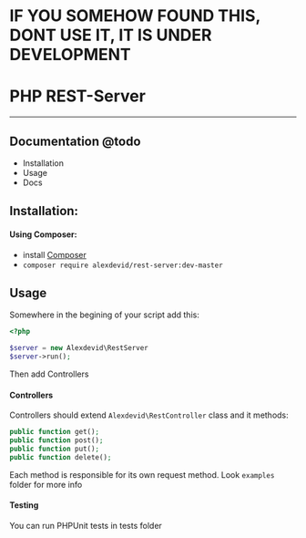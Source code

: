 # IF YOU SOMEHOW FOUND THIS, DONT USE IT, IT IS UNDER DEVELOPMENT

# PHP REST-Server
---
## Documentation @todo
* Installation
* Usage
* Docs

## Installation:
#### Using Composer:
* install [Composer](https://getcomposer.org/)
* ```composer require alexdevid/rest-server:dev-master```

## Usage
Somewhere in the begining of your script add this:
```php
<?php

$server = new Alexdevid\RestServer
$server->run();
```

Then add Controllers

#### Controllers
Controllers should extend ```Alexdevid\RestController``` class and it methods:
```php
public function get();
public function post();
public function put();
public function delete();
```
Each method is responsible for its own request method.
Look ```examples``` folder for more info

#### Testing

You can run PHPUnit tests in tests folder
